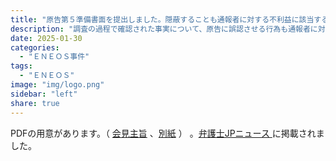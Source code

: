 ```yaml
---
title: "原告第５準備書面を提出しました。隠蔽することも通報者に対する不利益に該当すると主張しています。"
description: "調査の過程で確認された事実について、原告に誤認させる行為も通報者に対する不利益に該当すると主張しています。"
date: 2025-01-30
categories:
  - "ＥＮＥＯＳ事件"
tags:
  - "ＥＮＥＯＳ"
image: "img/logo.png"
sidebar: "left"
share: true
---
```


<div class="card-top-container">
    <div class="card-top">
        <div class="card-top-content">
            PDFの用意があります。（ <a href="https://minnanosaiban.github.io/hontonoriyuu/pdf/nttdata/nttdata_20241107-1.pdf">会見主旨</a> 、<a href="https://minnanosaiban.github.io/hontonoriyuu/pdf/nttdata/nttdata_20241107-2.pdf">別紙</a> ） 。<a href="https://www.ben54.jp/news/1666">弁護士JPニュース <i class="bi bi-arrow-up-right"></i> </a> に掲載されました。
        </div>
    </div>
</div>

<!--more-->

